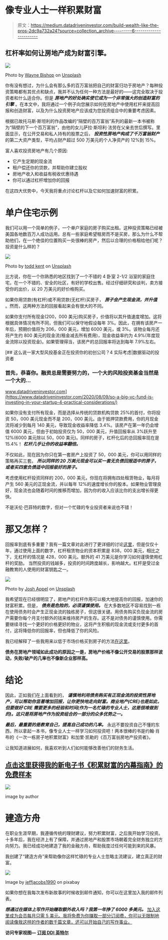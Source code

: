 # 像专业人士一样积累财富

> 原文：<https://medium.datadriveninvestor.com/build-wealth-like-the-pros-2dc9a732a24?source=collection_archive---------6----------------------->

## 杠杆率如何让房地产成为财富引擎。

![](img/931459595fddaf188d6966f2ac7acbe5.png)

Photo by [Wayne Bishop](https://unsplash.com/@wayneb250?utm_source=medium&utm_medium=referral) on [Unsplash](https://unsplash.com?utm_source=medium&utm_medium=referral)

你有没有想过，为什么会有那么多的百万富翁把自己的财富归功于房地产？每种投资策略都有其优点和缺点，我并不认为任何一种方法是最好的——这完全取决于投资者和什么适合你。但是 ***房地产的好处确实使它成为一个非常强大的创造财富的引擎*** 。在本文中，我将通过一个例子向您展示如何在房地产中使用杠杆来提高回报和创造财富，以及为什么投资房地产应该成为您投资组合中的重要考虑因素。

根据已故托马斯·斯坦利的作品改编的“隔壁的百万富翁”系列的最新一本书被称为“隔壁的下一个百万富翁”，由他的女儿萨拉·斯坦利·法劳在父亲去世后撰写。里面显示，在公开交易和私人持有的股票之后， ***投资性房地产构成了千万富翁财产*** 的第二大资产类型，平均占财产超过 500 万美元的个人净资产的 12%到 15%。

富人喜欢投资房地产有几个原因:

*   它产生定期的现金流
*   租户偿还你的贷款，并帮助你建立股权
*   房地产收入和收益有税收优惠待遇
*   你可以通过杠杆增加你的回报

在这四大优势中，今天我将重点讨论杠杆以及它如何加速财富的积累。

# 单户住宅示例

我们可以用一个简单的例子，一个单户家庭的房子购买出租。这种投资策略已经被美国各地数百万人成功运用。总有一些家庭希望租房而不是买房，那么为什么不帮助他们，在一个绝佳的位置购买一处很棒的房产，然后以合理的价格租给他们呢？投资是什么样的？

![](img/8d65bf9aa0c44f3b56ad9e597dfaddf2.png)

Photo by [todd kent](https://unsplash.com/@churchoftodd?utm_source=medium&utm_medium=referral) on [Unsplash](https://unsplash.com?utm_source=medium&utm_medium=referral)

比方说，你在一个你熟悉的地区找到了一个不错的 4 卧室 2-1/2 浴室的家庭住宅，在一个不错的、安全的社区，有好的学校出售。经过仔细研究和谈判，卖方接受你的出价，以 20 万美元的好价格购买。

如果你用贷款(有杠杆)或不用贷款(无杠杆)买房子， ***房子会产生现金流，并升值*** 。然而，这两种方法的回报看起来会有很大的不同。

如果你支付所有现金(200，000 美元)购买房子，价值将以其升值速度增加。这将根据具体情况有所不同，但我们可以保守地假设每年 3%。因此，在拥有该房产一年后，预期价值将为 206，000 美元，增加 6000 美元，或 3%。该物业每月还将产生约 800 美元的现金流(租金减去所有费用)，现金收益率约为 4.9%(年度现金流除以投资现金)。如果管理得当，该房产的总回报率将达到每年 7.9%左右。

[](https://www.datadriveninvestor.com/2020/08/09/so-a-big-vc-fund-is-investing-in-your-startup-4-practical-considerations/) [## 这么说一家大型风投基金正在投资你的初创公司？4 实际考虑|数据驱动的投资者

### 首先，恭喜你。融资总是需要努力的，一个大的风险投资基金当然是一个大的…

www.datadriveninvestor.com](https://www.datadriveninvestor.com/2020/08/09/so-a-big-vc-fund-is-investing-in-your-startup-4-practical-considerations/) 

如果你没有支付所有现金，而是选择从传统的贷款机构贷款 25%的首付，你将投资 50，000 美元现金而不是 200，000 美元。由于抵押贷款费用，你的月现金流将减少到每月 140 美元，导致现金收益率降低 3.4%。该房产在第一年仍会增值 6000 美元，但由于初始投资仅为 50，000 美元，升值回报率从 3%跃升至 12%(6000 美元除以 50，000 美元)。同样的房子，杠杆化后的总回报率现在是 15.4%！ ***杠杆几乎让你的收益率翻倍。***

不仅如此，现在因为你只在第一套房产上投资了 50，000 美元，你可以用同样的策略再买三套。 ***所以同样的 20 万美元现金可以买一套无负债回报适中的房子，或者买四套负债适中回报极好的房子。***

考虑使用杠杆投资同样的 200，000 美元，你现在将拥有四处租赁物业，每月将产生 560 美元的正现金流，并以每年 12%的速度增长你的股本。如果物业管理良好，现金流也会随着时间的推移而增加，因为你的收入应该比你的支出增长得更快。

不是沃伦·巴菲特的数字，但对一个忙碌的专业投资者来说也不错！

# 那又怎样？

回报率到底有多重要？我有一篇文章对此进行了更详细的讨论[这里](https://medium.com/makingofamillionaire/the-rx-for-building-wealth-f92097957ce7)，但是仅仅十年，通过使用上面的数字，杠杆租赁物业的资本积累是 838，000 美元，相比之下，无杠杆的情况是 428，000 美元。额外的 41 万美元是你学习如何谨慎使用杠杆的奖励。 当然投资的钱越多，投资的时间跨度越长，影响越大。杠杆是受过金融教育的人使用的财富钥匙之一。

![](img/a7dc158963614bb6b93cd918a4b0f6c2.png)

Photo by [Josh Appel](https://unsplash.com/@joshappel?utm_source=medium&utm_medium=referral) on [Unsplash](https://unsplash.com?utm_source=medium&utm_medium=referral)

我希望现在已经很明显了，房地产的杠杆作用可以极大地提高你的回报，加速你的财富积累。但是， ***债务是危险的，必须谨慎使用。*** 在大多数地区不容易找到一栋在使用债务时会产生正现金流的独栋房子，但这很关键。用债务购买负现金流的房产需要你每个月支付额外的钱来维持房产的生存。这不是对债务的谨慎使用。你需要继续寻找一个更好的价格更好的物业，这将产生积极的现金流或支付更多的首付，这将降低你的回报率，但也降低了你的风险。

我已经解释了一些我用来以低于市场价格买到房子的方法[在这里](https://medium.com/datadriveninvestor/the-secret-to-building-wealth-cab646114422)。

**债务在房地产领域如此成功的原因之一是，房地产价格不像公开交易的股票那样波动，失败/破产的几率也不像新企业那样高。**

# 结论

因此，正如我们在上面看到的， ***谨慎地利用债务购买有正现金流的投资性房地产，可以帮助你显著增加回报，让你更快地走向财富。商业地产(CRE)也是如此，但要做好 CRE 需要更多的经验和时间(作为一名忙碌的专业人士，这是很难做到的)。这只是将房地产作为投资组合的一部分的众多优势之一。***

***最后，最重要的是教育自己，提高自己成功的几率。*** 永远不要投资自己不懂的东西，所以拿起一本书，像专业人士一样学习如何投资吧！两本很棒的书是约翰·肖布的《一次一栋房子地积累财富》和加里·凯勒的《百万富翁房地产投资者》。

让我知道进展如何，我喜欢听到人们如何能够改善他们的财务生活。

## [点击这里获得我的新电子书《积累财富的内幕指南》的免费样本](https://buildingarks.gumroad.com/l/rykij)

![](img/8cbbf30347a937ea926a6f12992e6724.png)

image by author

# 建造方舟

在职业生涯早期，我遵循传统的理财建议，努力积累财富，之后我开始学习投资。十多年后，我在经济上有了保障，并通过房地产和股票市场朝着完全财务独立的方向努力。我已经成功地建造了我的金融方舟，帮助我度过任何可能到来的风暴。

我创建了“建造方舟”来帮助像你这样忙碌的专业人士忽略主流建议，建立真正的财富。

![](img/dcb19f21b4144c9ddb6884a59890c881.png)

Image by [jeffjacobs1990](https://pixabay.com/users/jeffjacobs1990-7438739/) on pixabay

如果你想在我每次发布新故事的时候收到邮件通知，你可以在这里加入我的邮件列表。

***想通过在媒体上写作开始赚取额外收入吗？我第一年挣了 6000 多美元。*** [加入这里成为会员每月只需 5 美元。我将免费为你赚取一部分订阅费，你可以无限制地阅读像我这样的作者的数千篇文章，还可以开始自己的写作事业。](https://buildingarks.medium.com/membership)

**访问专家视图—** [**订阅 DDI 英特尔**](https://datadriveninvestor.com/ddi-intel)